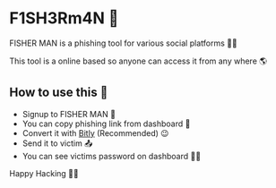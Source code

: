 # F1SH3Rm4N 🎣

FISHER MAN is a phishing tool for various social platforms 👨‍💻

This tool is a online based so anyone can access it from any where 🌎



## How to use this 🐺

<ul>
    <li>Signup to FISHER MAN 🦈</li>
    <li>You can copy phishing link from dashboard 🔗</li>
    <li>Convert it with <a href="https://bitly.com/">Bitly</a> (Recommended) 😉</li>
    <li>Send it to victim 📤</li>
    <li>You can see victims password on dashboard 👨‍💻</li>
</ul>



Happy Hacking 🐱‍💻
